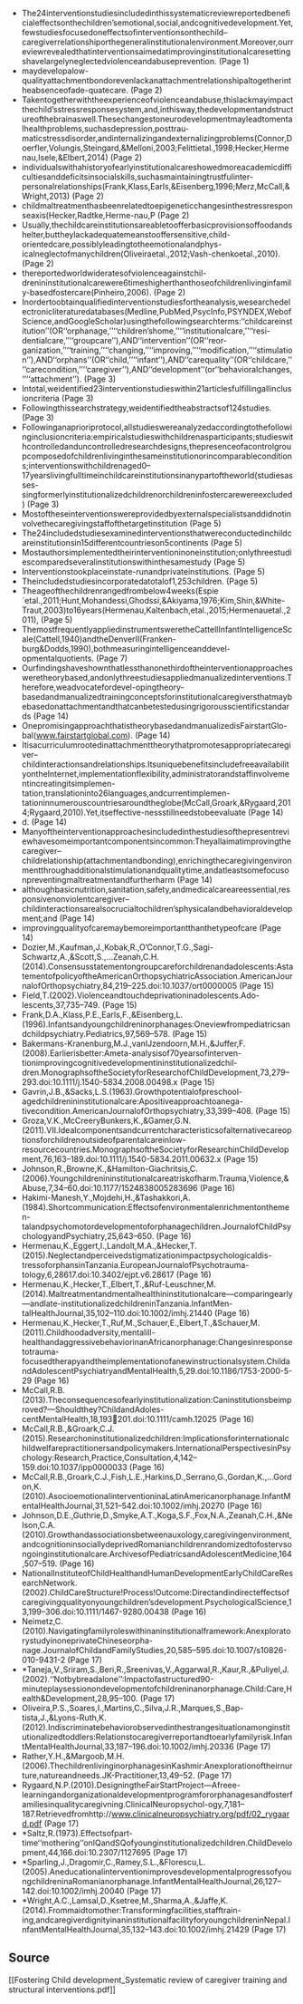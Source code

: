 - The24interventionstudiesincludedinthissystematicreviewreportedbeneficialeffectsonthechildren’semotional,social,andcognitivedevelopment.Yet,fewstudiesfocusedoneffectsofinterventionsonthechild–caregiverrelationshiporthegeneralinstitutionalenvironment.Moreover,ourreviewrevealedthatinterventionsaimedatimprovinginstitutionalcaresettingshavelargelyneglectedviolenceandabuseprevention. (Page 1)
- maydevelopalow-qualityattachmentbondorevenlackanattachmentrelationshipaltogetherintheabsenceofade-quatecare. (Page 2)
- Takentogetherwiththeexperienceofviolenceandabuse,thislackmayimpactthechild’sstressresponsesystem,and,inthisway,thedevelopmentandstructureofthebrainaswell.Thesechangestoneurodevelopmentmayleadtomentalhealthproblems,suchasdepression,posttrau-maticstressdisorder,andinternalizingandexternalizingproblems(Connor,Doerfler,Volungis,Steingard,&Melloni,2003;Felittietal.,1998;Hecker,Hermenau,Isele,&Elbert,2014) (Page 2)
- individualswithahistoryofearlyinstitutionalcareshowedmoreacademicdifficultiesanddeficitsinsocialskills,suchasmaintainingtrustfulinter-personalrelationships(Frank,Klass,Earls,&Eisenberg,1996;Merz,McCall,&Wright,2013) (Page 2)
- childmaltreatmenthasbeenrelatedtoepigeneticchangesinthestressresponseaxis(Hecker,Radtke,Herme-nau,P (Page 2)
- Usually,thechildcareinstitutionsareabletoofferbasicprovisionsoffoodandshelter,buttheylackadequatemeanstooffersensitive,child-orientedcare,possiblyleadingtotheemotionalandphys-icalneglectofmanychildren(Oliveiraetal.,2012;Vash-chenkoetal.,2010). (Page 2)
- thereportedworldwideratesofviolenceagainstchil-drenininstitutionalcarewere6timeshigherthanthoseofchildrenlivinginfamily-basedfostercare(Pinheiro,2006). (Page 2)
- Inordertoobtainqualifiedinterventionstudiesfortheanalysis,wesearchedelectronicliteraturedatabases(Medline,PubMed,PsycInfo,PSYNDEX,WebofScience,andGoogleScholar)usingthefollowingsearchterms:‘‘childcareinstitution’’(OR‘‘orphanage,’’‘‘children’shome,’’‘‘institutionalcare,’’‘‘resi-dentialcare,’’‘‘groupcare’’),AND‘‘intervention’’(OR‘‘reor-ganization,’’‘‘training,’’‘‘changing,’’‘‘improving,’’‘‘modification,’’‘‘stimulation’’),AND‘‘orphans’’(OR‘‘child,’’‘‘infant’’),AND‘‘carequality’’(OR‘‘childcare,’’‘‘carecondition,’’‘‘caregiver’’),AND‘‘development’’(or‘‘behavioralchanges,’’‘‘attachment’’). (Page 3)
- Intotal,weidentified23interventionstudieswithin21articlesfulfillingallinclusioncriteria (Page 3)
- Followingthissearchstrategy,weidentifiedtheabstractsof124studies. (Page 3)
- Followinganaprioriprotocol,allstudieswereanalyzedaccordingtothefollowinginclusioncriteria:empiricalstudieswithchildrenasparticipants;studieswithcontrolledanduncontrolledresearchdesigns,thepresenceofacontrolgroupcomposedofchildrenlivinginthesameinstitutionorincomparableconditions;interventionswithchildrenaged0–17yearslivingfulltimeinchildcareinstitutionsinanypartoftheworld(studiesasses-singformerlyinstitutionalizedchildrenorchildreninfostercarewereexcluded) (Page 3)
- Mostoftheseinterventionswereprovidedbyexternalspecialistsanddidnotinvolvethecaregivingstaffofthetargetinstitution (Page 5)
- The24includedstudiesexaminedinterventionsthatwereconductedinchildcareinstitutionsin15differentcountrieson5continents (Page 5)
- Mostauthorsimplementedtheirinterventioninoneinstitution;onlythreestudiescomparedseveralinstitutionswithinthesamestudy (Page 5)
- Interventionstookplaceinstate-runandprivateinstitutions. (Page 5)
- Theincludedstudiesincorporatedatotalof1,253children. (Page 5)
- Theageofthechildrenrangedfrombelow4weeks(Espie´etal.,2011;Hunt,Mohandessi,Ghodssi,&Akiyama,1976;Kim,Shin,&White-Traut,2003)to16years(Hermenau,Kaltenbach,etal.,2015;Hermenauetal.,2011), (Page 5)
- ThemostfrequentlyappliedinstrumentsweretheCattellInfantIntelligenceScale(Cattell,1940)andtheDenverII(Franken-burg&Dodds,1990),bothmeasuringintelligenceanddevel-opmentalquotients. (Page 7)
- Ourfindingshaveshownthatlessthanonethirdoftheinterventionapproachesweretheorybased,andonlythreestudiesappliedmanualizedinterventions.Therefore,weadvocatefordevel-opingtheory-basedandmanualizedtrainingconceptsforinstitutionalcaregiversthatmaybebasedonattachmentandthatcanbetestedusingrigorousscientificstandards (Page 14)
- OnepromisingapproachthatistheorybasedandmanualizedisFairstartGlo-bal(www.fairstartglobal.com). (Page 14)
- Itisacurriculumrootedinattachmenttheorythatpromotesappropriatecaregiver–childinteractionsandrelationships.ItsuniquebenefitsincludefreeavailabilityontheInternet,implementationflexibility,administratorandstaffinvolvementincreatingitsimplemen-tation,translationinto26languages,andcurrentimplemen-tationinnumerouscountriesaroundtheglobe(McCall,Groark,&Rygaard,2014;Rygaard,2010).Yet,itseffective-nessstillneedstobeevaluate (Page 14)
- d. (Page 14)
- Manyoftheinterventionapproachesincludedinthestudiesofthepresentreviewhavesomeimportantcomponentsincommon:Theyallaimatimprovingthecaregiver–childrelationship(attachmentandbonding),enrichingthecaregivingenvironmentthroughadditionalstimulationandqualitytime,andatleastsomefocusonpreventingmaltreatmentandfurtherharm (Page 14)
- althoughbasicnutrition,sanitation,safety,andmedicalcareareessential,responsivenonviolentcaregiver–childinteractionsarealsocrucialtochildren’sphysicalandbehavioraldevelopment;and (Page 14)
- improvingqualityofcaremaybemoreimportantthanthetypeofcare (Page 14)
- Dozier,M.,Kaufman,J.,Kobak,R.,O’Connor,T.G.,Sagi-Schwartz,A.,&Scott,S.,...Zeanah,C.H.(2014).Consensusstatementongroupcareforchildrenandadolescents:AstatementofpolicyoftheAmericanOrthopsychiatricAssociation.AmericanJournalofOrthopsychiatry,84,219–225.doi:10.1037/ort0000005 (Page 15)
- Field,T.(2002).Violenceandtouchdeprivationinadolescents.Ado-lescents,37,735–749. (Page 15)
- Frank,D.A.,Klass,P.E.,Earls,F.,&Eisenberg,L.(1996).Infantsandyoungchildreninorphanages:Oneviewfrompediatricsandchildpsychiatry.Pediatrics,97,569–578. (Page 15)
- Bakermans-Kranenburg,M.J.,vanIJzendoorn,M.H.,&Juffer,F.(2008).Earlierisbetter:Ameta-analysisof70yearsofinterven-tionimprovingcognitivedevelopmentininstitutionalizedchil-dren.MonographsoftheSocietyforResearchofChildDevelopment,73,279–293.doi:10.1111/j.1540-5834.2008.00498.x (Page 15)
- Gavrin,J.B.,&Sacks,L.S.(1963).Growthpotentialofpreschool-agedchildrenininstitutionalcare:Apositiveapproachtoanega-tivecondition.AmericanJournalofOrthopsychiatry,33,399–408. (Page 15)
- Groza,V.K.,McCreeryBunkers,K.,&Gamer,G.N.(2011).VII.Idealcomponentsandcurrentcharacteristicsofalternativecareoptionsforchildrenoutsideofparentalcareinlow-resourcecountries.MonographsoftheSocietyforResearchinChildDevelopment,76,163–189.doi:10.1111/j.1540-5834.2011.00632.x (Page 15)
- Johnson,R.,Browne,K.,&Hamilton-Giachritsis,C.(2006).Youngchildrenininstitutionalcareatriskofharm.Trauma,Violence,&Abuse,7,34–60.doi:10.1177/1524838005283696 (Page 16)
- Hakimi-Manesh,Y.,Mojdehi,H.,&Tashakkori,A.(1984).Shortcommunication:Effectsofenvironmentalenrichmentonthemen-talandpsychomotordevelopmentoforphanagechildren.JournalofChildPsychologyandPsychiatry,25,643–650. (Page 16)
- Hermenau,K.,Eggert,I.,Landolt,M.A.,&Hecker,T.(2015).Neglectandperceivedstigmatizationimpactpsychologicaldis-tressoforphansinTanzania.EuropeanJournalofPsychotrauma-tology,6,28617.doi:10.3402/ejpt.v6.28617 (Page 16)
- Hermenau,K.,Hecker,T.,Elbert,T.,&Ruf-Leuschner,M.(2014).Maltreatmentandmentalhealthininstitutionalcare—comparingearly—andlate-institutionalizedchildreninTanzania.InfantMen-talHealthJournal,35,102–110.doi:10.1002/imhj.21440 (Page 16)
- Hermenau,K.,Hecker,T.,Ruf,M.,Schauer,E.,Elbert,T.,&Schauer,M.(2011).Childhoodadversity,mentalill-healthandaggressivebehaviorinanAfricanorphanage:Changesinresponsetotrauma-focusedtherapyandtheimplementationofanewinstructionalsystem.ChildandAdolescentPsychiatryandMentalHealth,5,29.doi:10.1186/1753-2000-5-29 (Page 16)
- McCall,R.B.(2013).Theconsequencesofearlyinstitutionalization:Caninstitutionsbeimproved?—Shouldthey?ChildandAdoles-centMentalHealth,18,193201.doi:10.1111/camh.12025 (Page 16)
- McCall,R.B.,&Groark,C.J.(2015).Researchoninstitutionalizedchildren:Implicationsforinternationalchildwelfarepractitionersandpolicymakers.InternationalPerspectivesinPsychology:Research,Practice,Consultation,4,142–159.doi:10.1037/ipp0000033 (Page 16)
- McCall,R.B.,Groark,C.J.,Fish,L.E.,Harkins,D.,Serrano,G.,Gordan,K.,...Gordon,K.(2010).AsocioemotionalinterventioninaLatinAmericanorphanage.InfantMentalHealthJournal,31,521–542.doi:10.1002/imhj.20270 (Page 16)
- Johnson,D.E.,Guthrie,D.,Smyke,A.T.,Koga,S.F.,Fox,N.A.,Zeanah,C.H.,&Nelson,C.A.(2010).Growthandassociationsbetweenauxology,caregivingenvironment,andcognitioninsociallydeprivedRomanianchildrenrandomizedtofostervsongoinginstitutionalcare.ArchivesofPediatricsandAdolescentMedicine,164,507–519. (Page 16)
- NationalInstituteofChildHealthandHumanDevelopmentEarlyChildCareResearchNetwork.(2002).ChildCareStructure!Process!Outcome:Directandindirecteffectsofcaregivingqualityonyoungchildren’sdevelopment.PsychologicalScience,13,199–306.doi:10.1111/1467-9280.00438 (Page 16)
- Neimetz,C.(2010).Navigatingfamilyroleswithinaninstitutionalframework:AnexploratorystudyinoneprivateChineseorpha-nage.JournalofChildandFamilyStudies,20,585–595.doi:10.1007/s10826-010-9431-2 (Page 17)
- *Taneja,V.,Sriram,S.,Beri,R.,Sreenivas,V.,Aggarwal,R.,Kaur,R.,&Puliyel,J.(2002).‘‘Notbybreadalone’’:Impactofastructured90-minuteplaysessionondevelopmentofchildreninanorphanage.Child:Care,Health&Development,28,95–100. (Page 17)
- Oliveira,P.S.,Soares,I.,Martins,C.,Silva,J.R.,Marques,S.,Bap-tista,J.,&Lyons-Ruth,K.(2012).Indiscriminatebehaviorobservedinthestrangesituationamonginstitutionalizedtoddlers:Relationstocaregiverreportandtoearlyfamilyrisk.InfantMentalHealthJournal,33,187–196.doi:10.1002/imhj.20336 (Page 17)
- Rather,Y.H.,&Margoob,M.H.(2006).ThechildrenlivinginorphanagesinKashmir:Anexplorationoftheirnurture,natureandneeds.JK-Practitioner,13,49–52. (Page 17)
- Rygaard,N.P.(2010).DesigningtheFairStartProject—Afreee-learningandorganizationaldevelopmentprogramfororphanagesandfosterfamiliesinqualitycaregivning.ClinicalNeuropsychol-ogy,7,181–187.Retrievedfromhttp://www.clinicalneuropsychiatry.org/pdf/02_rygaard.pdf (Page 17)
- *Saltz,R.(1973).Effectsofpart-time‘‘mothering’’onIQandSQofyounginstitutionalizedchildren.ChildDevelopment,44,166.doi:10.2307/1127695 (Page 17)
- *Sparling,J.,Dragomir,C.,Ramey,S.L.,&Florescu,L.(2005).AneducationalinterventionimprovesdevelopmentalprogressofyoungchildreninaRomanianorphanage.InfantMentalHealthJournal,26,127–142.doi:10.1002/imhj.20040 (Page 17)
- *Wright,A.C.,Lamsal,D.,Ksetree,M.,Sharma,A.,&Jaffe,K.(2014).Frommaidtomother:Transformingfacilities,stafftrain-ing,andcaregiverdignityinaninstitutionalfacilityforyoungchildreninNepal.InfantMentalHealthJournal,35,132–143.doi:10.1002/imhj.21429 (Page 17)

## Source
[[Fostering Child development_Systematic review of caregiver training and structural interventions.pdf]]